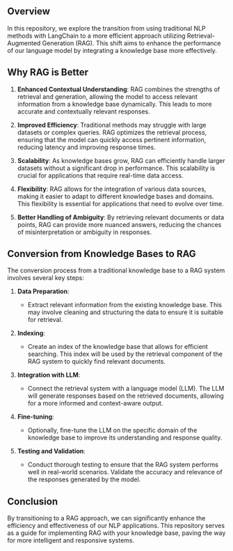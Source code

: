 ## Overview

In this repository, we explore the transition from using traditional NLP methods with LangChain to a more efficient approach utilizing Retrieval-Augmented Generation (RAG). This shift aims to enhance the performance of our language model by integrating a knowledge base more effectively.

## Why RAG is Better

1. **Enhanced Contextual Understanding**: RAG combines the strengths of retrieval and generation, allowing the model to access relevant information from a knowledge base dynamically. This leads to more accurate and contextually relevant responses.

2. **Improved Efficiency**: Traditional methods may struggle with large datasets or complex queries. RAG optimizes the retrieval process, ensuring that the model can quickly access pertinent information, reducing latency and improving response times.

3. **Scalability**: As knowledge bases grow, RAG can efficiently handle larger datasets without a significant drop in performance. This scalability is crucial for applications that require real-time data access.

4. **Flexibility**: RAG allows for the integration of various data sources, making it easier to adapt to different knowledge bases and domains. This flexibility is essential for applications that need to evolve over time.

5. **Better Handling of Ambiguity**: By retrieving relevant documents or data points, RAG can provide more nuanced answers, reducing the chances of misinterpretation or ambiguity in responses.

## Conversion from Knowledge Bases to RAG

The conversion process from a traditional knowledge base to a RAG system involves several key steps:

1. **Data Preparation**: 
   - Extract relevant information from the existing knowledge base. This may involve cleaning and structuring the data to ensure it is suitable for retrieval.

2. **Indexing**: 
   - Create an index of the knowledge base that allows for efficient searching. This index will be used by the retrieval component of the RAG system to quickly find relevant documents.

3. **Integration with LLM**: 
   - Connect the retrieval system with a language model (LLM). The LLM will generate responses based on the retrieved documents, allowing for a more informed and context-aware output.

4. **Fine-tuning**: 
   - Optionally, fine-tune the LLM on the specific domain of the knowledge base to improve its understanding and response quality.

5. **Testing and Validation**: 
   - Conduct thorough testing to ensure that the RAG system performs well in real-world scenarios. Validate the accuracy and relevance of the responses generated by the model.

## Conclusion

By transitioning to a RAG approach, we can significantly enhance the efficiency and effectiveness of our NLP applications. This repository serves as a guide for implementing RAG with your knowledge base, paving the way for more intelligent and responsive systems.

